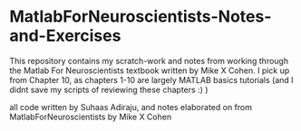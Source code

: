 # MatlabForNeuroscientists-Notes-and-Exercises
This repository contains my scratch-work and notes from working through the Matlab For Neuroscientists textbook written by Mike X Cohen. I pick up from Chapter 10, as chapters 1-10 are largely MATLAB basics tutorials (and I didnt save my scripts of reviewing these chapters :) ) 

all code written by Suhaas Adiraju, and notes elaborated on from MatlabForNeuroscientists by Mike X Cohen
